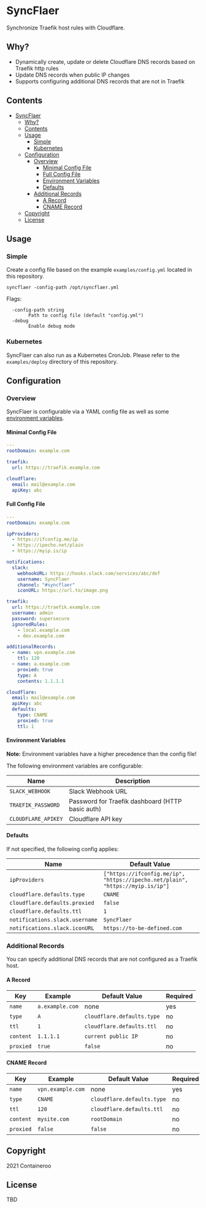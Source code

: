 # SyncFlaer

Synchronize Traefik host rules with Cloudflare.

## Why?

- Dynamically create, update or delete Cloudflare DNS records based on Traefik http rules
- Update DNS records when public IP changes
- Supports configuring additional DNS records that are not in Traefik

## Contents

- [SyncFlaer](#syncflaer)
  - [Why?](#why)
  - [Contents](#contents)
  - [Usage](#usage)
    - [Simple](#simple)
    - [Kubernetes](#kubernetes)
  - [Configuration](#configuration)
    - [Overview](#overview)
      - [Minimal Config File](#minimal-config-file)
      - [Full Config File](#full-config-file)
      - [Environment Variables](#environment-variables)
      - [Defaults](#defaults)
    - [Additional Records](#additional-records)
      - [A Record](#a-record)
      - [CNAME Record](#cname-record)
  - [Copyright](#copyright)
  - [License](#license)

## Usage

### Simple

Create a config file based on the example `examples/config.yml` located in this repository.

```shell
syncflaer -config-path /opt/syncflaer.yml
```

Flags:

```text
  -config-path string
    	Path to config file (default "config.yml")
  -debug
    	Enable debug mode
```

### Kubernetes

SyncFlaer can also run as a Kubernetes CronJob.
Please refer to the `examples/deploy` directory of this repository.

## Configuration

### Overview

SyncFlaer is configurable via a YAML config file as well as some [environment variables](#environment-variables).

#### Minimal Config File

```yaml
---
rootDomain: example.com

traefik:
  url: https://traefik.example.com

cloudflare:
  email: mail@example.com
  apiKey: abc
```

#### Full Config File

```yaml
---
rootDomain: example.com

ipProviders:
  - https://ifconfig.me/ip
  - https://ipecho.net/plain
  - https://myip.is/ip

notifications:
  slack:
    webhookURL: https://hooks.slack.com/services/abc/def
    username: SyncFlaer
    channel: "#syncflaer"
    iconURL: https://url.to/image.png

traefik:
  url: https://traefik.example.com
  username: admin
  password: supersecure
  ignoredRules:
    - local.example.com
    - dev.example.com

additionalRecords:
  - name: vpn.example.com
    ttl: 120
  - name: a.example.com
    proxied: true
    type: A
    contents: 1.1.1.1

cloudflare:
  email: mail@example.com
  apiKey: abc
  defaults:
    type: CNAME
    proxied: true
    ttl: 1
```

#### Environment Variables

**Note:** Environment variables have a higher precedence than the config file!

The following environment variables are configurable:

| Name                | Description                                      |
|---------------------|--------------------------------------------------|
| `SLACK_WEBHOOK`     | Slack Webhook URL                                |
| `TRAEFIK_PASSWORD`  | Password for Traefik dashboard (HTTP basic auth) |
| `CLOUDFLARE_APIKEY` | Cloudflare API key                               |

#### Defaults

If not specified, the following config applies:

| Name                           | Default Value                                                                  |
|--------------------------------|--------------------------------------------------------------------------------|
| `ipProviders`                  | `["https://ifconfig.me/ip", "https://ipecho.net/plain", "https://myip.is/ip"]` |
| `cloudflare.defaults.type`     | `CNAME`                                                                        |
| `cloudflare.defaults.proxied`  | `false`                                                                        |
| `cloudflare.defaults.ttl`      | `1`                                                                            |
| `notifications.slack.username` | `SyncFlaer`                                                                    |
| `notifications.slack.iconURL`  | `https://to-be-defined.com`                                                    |

### Additional Records

You can specify additional DNS records that are not configured as a Traefik host.

#### A Record

| Key       | Example         | Default Value              | Required |
|-----------|-----------------|----------------------------|----------|
| `name`    | `a.example.com` | none                       | yes      |
| `type`    | `A`             | `cloudflare.defaults.type` | no       |
| `ttl`     | `1`             | `cloudflare.defaults.ttl`  | no       |
| `content` | `1.1.1.1`       | `current public IP`        | no       |
| `proxied` | `true`          | `false`                    | no       |

#### CNAME Record

| Key       | Example           | Default Value              | Required |
|-----------|-------------------|----------------------------|----------|
| `name`    | `vpn.example.com` | none                       | yes      |
| `type`    | `CNAME`           | `cloudflare.defaults.type` | no       |
| `ttl`     | `120`             | `cloudflare.defaults.ttl`  | no       |
| `content` | `mysite.com`      | `rootDomain`               | no       |
| `proxied` | `false`           | `false`                    | no       |

## Copyright

2021 Containeroo

## License

TBD
